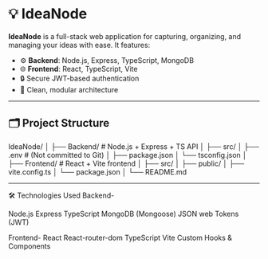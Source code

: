 # 💡 IdeaNode

**IdeaNode** is a full-stack web application for capturing, organizing, and managing your ideas with ease. It features:

- ⚙️ **Backend**: Node.js, Express, TypeScript, MongoDB
- 🌐 **Frontend**: React, TypeScript, Vite
- 🔒 Secure JWT-based authentication
- 🧱 Clean, modular architecture

---

## 🗂 Project Structure

IdeaNode/
│
├── Backend/ # Node.js + Express + TS API
│ ├── src/
│ ├── .env # (Not committed to Git)
│ ├── package.json
│ └── tsconfig.json
│
├── Frontend/ # React + Vite frontend
│ ├── src/
│ ├── public/
│ ├── vite.config.ts
│ └── package.json
│
└── README.md

----
🛠 Technologies Used
Backend-

Node.js
Express
TypeScript
MongoDB (Mongoose)
JSON web Tokens (JWT)

Frontend-
React
React-router-dom
TypeScript
Vite
Custom Hooks & Components
